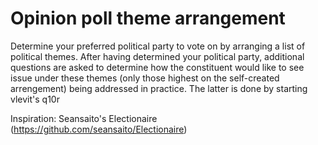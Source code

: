# Opinion poll theme arrangement
Determine your preferred political party to vote on by arranging a list of political themes.
After having determined your political party, additional questions are asked to determine how the constituent would like to see issue under these themes (only those highest on the self-created arrengement) being addressed in practice. The latter is done by starting vlevit's q10r

Inspiration:
Seansaito's Electionaire (https://github.com/seansaito/Electionaire)

